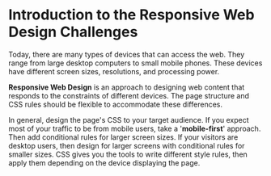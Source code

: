 # Introduction to the Responsive Web Design Challenges

Today, there are many types of devices that can access the web. They range from large desktop computers to small mobile phones. These devices have different screen sizes, resolutions, and processing power.

**Responsive Web Design** is an approach to designing web content that responds to the constraints of different devices. The page structure and CSS rules should be flexible to accommodate these differences.

In general, design the page's CSS to your target audience. If you expect most of your traffic to be from mobile users, take a '**mobile-first**' approach. Then add conditional rules for larger screen sizes. If your visitors are desktop users, then design for larger screens with conditional rules for smaller sizes. CSS gives you the tools to write different style rules, then apply them depending on the device displaying the page.
